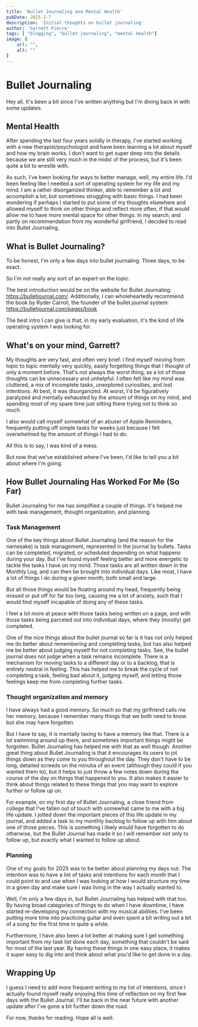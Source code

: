 ```yaml
---
title: 'Bullet Journaling and Mental Health'
pubDate: 2025-2-7
description: 'Initial thoughts on bullet journaling'
author: 'Garrett Pierce'
tags: [ "blogging", "bullet journaling", "mental health"]
image: {
    url: "",
    alt: ""
}
---
```

# Bullet Journaling

Hey all. It's been a bit since I've written anything but I'm diving back in with some updates.

## Mental Health

After spending the last four years solidly in therapy, I've started working with a new therapist/psychologist and have been learning a lot about myself and how my brain works. I don't want to get super deep into the details because we are still very much in the midst of the process, but it's been quite a bit to wrestle with. 

As such, I've been looking for ways to better manage, well, my entire life. I'd been feeling like I needed a sort of operating system for my life and my mind. I am a rather disorganized thinker, able to remember a lot and accomplish a lot, but sometimes struggling with basic things. I had been wondering if perhaps I started to put some of my thoughts elsewhere and allowed myself to think on other things and reflect more often, if that would allow me to have more mental space for other things. In my search, and partly on recommendation from my wonderful girlfriend, I decided to read into Bullet Journaling.

## What is Bullet Journaling?

To be honest, I'm only a few days into bullet journaling. Three days, to be exact.

So I'm not really any sort of an expert on the topic.

The best introduction would be on the website for Bullet Journaling: https://bulletjournal.com/. Additionally, I can wholeheartedly recommend the book by Ryder Carroll, the founder of the bullet journal system: https://bulletjournal.com/pages/book.

The best intro I can give is that, in my early evaluation, it's the kind of life operating system I was looking for.

## What's on your mind, Garrett?

My thoughts are very fast, and often very brief. I find myself moving from topic to topic mentally very quickly, easily forgetting things that I thought of only a moment before. That's not always the worst thing, as a lot of those thoughts can be unnecessary and unhelpful. I often felt like my mind was cluttered, a mix of incomplete tasks, unexplored curiosities, and lost intentions. At best, it was disorganized. At worst, I'd be figuratively paralyzed and mentally exhausted by the amount of things on my mind, and spending most of my spare time just sitting there trying not to think so much.

I also would call myself somewhat of an abuser of Apple Reminders, frequently putting off simple tasks for weeks just because I felt overwhelmed by the amount of things I had to do.

All this is to say, I was kind of a mess.

But now that we've established where I've been, I'd like to tell you a bit about where I'm going.

## How Bullet Journaling Has Worked For Me (So Far)

Bullet Journaling for me has simplified a couple of things. It's helped me with task management, thought organization, and planning.

### Task Management

One of the key things about Bullet Journaling (and the reason for the namesake) is task management, represented in the journal by bullets. Tasks can be completed, migrated, or scheduled depending on what happens during your day. But I've found myself feeling better and more energetic to tackle the tasks I have on my mind. Those tasks are all written down in the Monthly Log, and can then be brought into individual days. Like most, I have a lot of things I do during a given month, both small and large. 

But all those things would be floating around my head, frequently being missed or put off for far too long, causing me a lot of anxiety, such that I would find myself incapable of doing any of these tasks.

I feel a lot more at peace with those tasks being written on a page, and with those tasks being parceled out into individual days, where they (mostly) get completed. 

One of the nice things about the bullet journal so far is it has not only helped me do better about remembering and completing tasks, but has also helped me be better about judging myself for not completing tasks. See, the bullet journal does not judge when a task remains incomplete. There is a mechanism for moving tasks to a different day or to a backlog, that is entirely neutral in feeling. This has helped me to break the cycle of not completing a task, feeling bad about it, judging myself, and letting those feelings keep me from completing further tasks.

### Thought organization and memory
I have always had a good memory. So much so that my girlfriend calls me her memory, because I remember many things that we both need to know but she may have forgotten. 

But I have to say, it is mentally taxing to have a memory like that. There is a lot swimming around up there, and sometimes important things might be forgotten. Bullet Journaling has helped me with that as well though. Another great thing about Bullet Journaling is that it encourages its users to jot things down as they come to you throughout the day. They don't have to be long, detailed screeds on the minutia of an event (although they could if you wanted them to), but it helps to just throw a few notes down during the course of the day on things that happened to you. It also makes it easier to think about things related to these things that you may want to explore further or follow up on. 

For example, on my first day of Bullet Journaling, a close friend from college that I've fallen out of touch with somewhat came to me with a big life update. I jotted down the important pieces of this life update in my journal, and added a task to my monthly backlog to follow up with him about one of those pieces. This is something I likely would have forgotten to do otherwise, but the Bullet Journal has made it so I will remember not only to follow up, but exactly what I wanted to follow up about.

### Planning

One of my goals for 2025 was to be better about planning my days out. The intention was to have a list of tasks and intentions for each month that I could point to and use when I was looking at how I would structure my time in a given day and make sure I was living in the way I actually wanted to.

Well, I'm only a few days in, but Bullet Journaling has helped with that too. By having broad categories of things to do when I have downtime, I have started re-developing my connection with my musical abilities. I've been putting more time into practicing guitar and even spent a bit writing out a bit of a song for the first time in quite a while.

Furthermore, I have also been a lot better at making sure I get something important from my task list done each day, something that couldn't be said for most of the last year. By having these things in one easy place, it makes it super easy to dig into and think about what you'd like to get done in a day.

## Wrapping Up

 I guess I need to add more frequent writing to my list of intentions, since I actually found myself really enjoying this time of reflection on my first few days with the Bullet Journal. I'll be back in the near future with another update after I've gone a bit further down the road.

 For now, thanks for reading. Hope all is well.